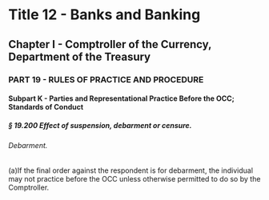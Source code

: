 
# Title 12 - Banks and Banking
## Chapter I - Comptroller of the Currency, Department of the Treasury
### PART 19 - RULES OF PRACTICE AND PROCEDURE
#### Subpart K - Parties and Representational Practice Before the OCC; Standards of Conduct
##### § 19.200 Effect of suspension, debarment or censure.
###### Debarment.

(a)If the final order against the respondent is for debarment, the individual may not practice before the OCC unless otherwise permitted to do so by the Comptroller.
